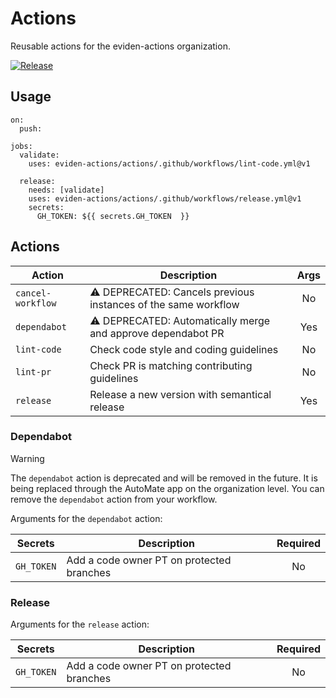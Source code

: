 # Actions

Reusable actions for the eviden-actions organization.

[![Release](https://github.com/eviden-actions/actions/actions/workflows/on_push.yml/badge.svg)](https://github.com/eviden-actions/actions/actions/workflows/on_push.yml)

## Usage

```
on:
  push:

jobs:
  validate:
    uses: eviden-actions/actions/.github/workflows/lint-code.yml@v1

  release:
    needs: [validate]
    uses: eviden-actions/actions/.github/workflows/release.yml@v1
    secrets:
      GH_TOKEN: ${{ secrets.GH_TOKEN  }}
```

## Actions

| Action            | Description                                                    | Args |
| ----------------- | -------------------------------------------------------------- | :--: |
| `cancel-workflow` | ⚠️ DEPRECATED: Cancels previous instances of the same workflow |  No  |
| `dependabot`      | ⚠️ DEPRECATED: Automatically merge and approve dependabot PR   | Yes  |
| `lint-code`       | Check code style and coding guidelines                         |  No  |
| `lint-pr`         | Check PR is matching contributing guidelines                   |  No  |
| `release`         | Release a new version with semantical release                  | Yes  |

### Dependabot

> [!WARNING]
> The `dependabot` action is deprecated and will be removed in the future.
> It is being replaced through the AutoMate app on the organization level.
> You can remove the `dependabot` action from your workflow.

Arguments for the `dependabot` action:

| Secrets    | Description                               | Required |
| ---------- | ----------------------------------------- | :------: |
| `GH_TOKEN` | Add a code owner PT on protected branches |    No    |

### Release

Arguments for the `release` action:

| Secrets    | Description                               | Required |
| ---------- | ----------------------------------------- | :------: |
| `GH_TOKEN` | Add a code owner PT on protected branches |    No    |
